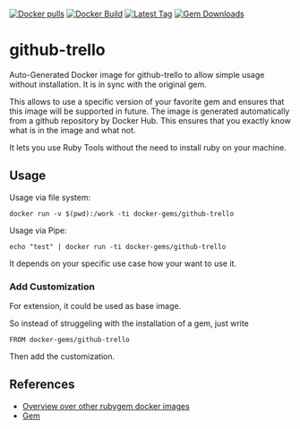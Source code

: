 [![Docker pulls](https://img.shields.io/docker/pulls/rubygem/github-trello.svg)](https://hub.docker.com/r/rubygem/github-trello/)
[![Docker Build](https://img.shields.io/docker/automated/rubygem/github-trello.svg)](https://hub.docker.com/r/rubygem/github-trello/)
[![Latest Tag](https://img.shields.io/github/tag/docker-rubygem/github-trello.svg)](https://hub.docker.com/r/rubygem/github-trello/)
[![Gem Downloads](https://img.shields.io/gem/dt/github-trello.svg)](https://rubygems.org/gems/github-trello/)
# github-trello

Auto-Generated Docker image for github-trello to allow simple usage without installation.
It is in sync with the original gem.

This allows to use a specific version of your favorite gem and ensures that this image will be supported in future.
The image is generated automatically from a github repository by Docker Hub.
This ensures that you exactly know what is in the image and what not.

It lets you use Ruby Tools without the need to install ruby on your machine.

## Usage

Usage via file system:

`docker run -v $(pwd):/work -ti docker-gems/github-trello`

Usage via Pipe:

`echo "test" | docker run -ti docker-gems/github-trello`

It depends on your specific use case how your want to use it.

### Add Customization

For extension, it could be used as base image.

So instead of struggeling with the installation of a gem, just write

`FROM docker-gems/github-trello`

Then add the customization.

## References

 - [Overview over other rubygem docker images](https://github.com/thinkbot/docker-rubygem)
 - [Gem](https://rubygems.org/gems/github-trello/)
